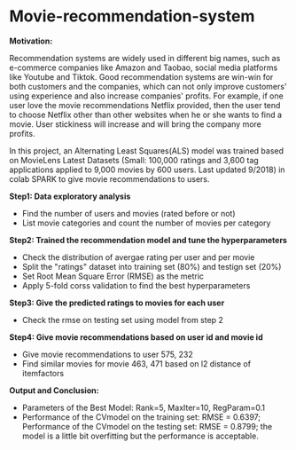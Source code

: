 # Movie-recommendation-system

**Motivation:**

Recommendation systems are widely used in different big names, such as e-commerce companies like Amazon and Taobao, social media platforms like Youtube and Tiktok. Good recommendation systems are win-win for both customers and the companies, which can not only improve customers' using experience and also increase companies' profits. For example, if one user love the movie recommendations Netflix provided, then the user tend to choose Netflix other than other websites when he or she wants to find a movie. User stickiness will increase and will bring the company more profits. 

In this project, an Alternating Least Squares(ALS) model was trained  based on MovieLens Latest Datasets (Small: 100,000 ratings and 3,600 tag applications applied to 9,000 movies by 600 users. Last updated 9/2018) in colab SPARK to give movie recommendations to users.


**Step1: Data exploratory analysis**
* Find the number of users and movies (rated before or not)
* List movie categories and count the number of movies per category

**Step2: Trained the recommendation model and tune the hyperparameters**
* Check the distribution of avergae rating per user and per movie
* Split the "ratings" dataset into training set (80%) and testign set (20%)
* Set Root Mean Square Error (RMSE) as the metric
* Apply 5-fold corss validation to find the best hyperparameters

**Step3: Give the predicted ratings to movies for each user**
* Check the rmse on testing set using model from step 2

**Step4: Give movie recommendations based on user id and movie id** 
* Give movie recommendations to user 575, 232
* Find similar movies for movie 463, 471 based on l2 distance of itemfactors


**Output and Conclusion:**
* Parameters of the Best Model: Rank=5, MaxIter=10, RegParam=0.1
* Performance of the CVmodel on the training set: RMSE = 0.6397; Performance of the CVmodel on the testing set: RMSE = 0.8799; the model is a little bit overfitting but the performance is acceptable.
